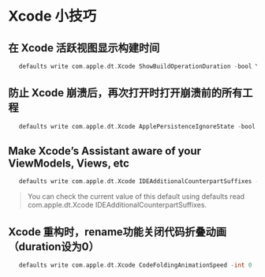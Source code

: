 # Xcode 小技巧

## 在 Xcode 活跃视图显示构建时间

```objective-c
   defaults write com.apple.dt.Xcode ShowBuildOperationDuration -bool YES
```



## 防止 Xcode 崩溃后，再次打开时打开崩溃前的所有工程

```objective-c
   defaults write com.apple.dt.Xcode ApplePersistenceIgnoreState -bool YES
```



## Make Xcode’s Assistant aware of your ViewModels, Views, etc

```objective-c
   defaults write com.apple.dt.Xcode IDEAdditionalCounterpartSuffixes -array-add "ViewModel" "View" "Screen"
```

> You can check the current value of this default using defaults read com.apple.dt.Xcode IDEAdditionalCounterpartSuffixes.



## Xcode 重构时，rename功能关闭代码折叠动画（duration设为0）

```objective-c
   defaults write com.apple.dt.Xcode CodeFoldingAnimationSpeed -int 0
```





